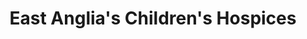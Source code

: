---
title: "East Anglia's Children's Hospices"
url: /attleborough/east-anglias-childrens-hospices/
shop: Gebrauchtwaren
---